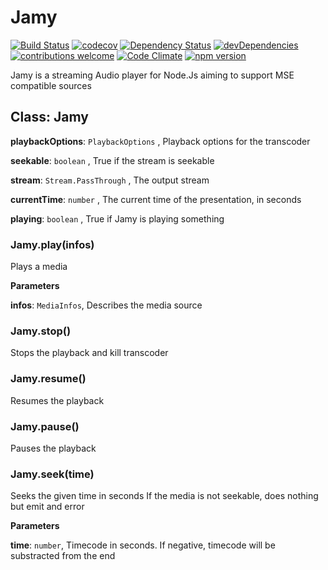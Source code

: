 # Jamy
[![Build Status](https://travis-ci.org/TinyMan/node-jamy.svg?branch=master)](https://travis-ci.org/TinyMan/node-jamy)
[![codecov](https://codecov.io/gh/TinyMan/node-jamy/branch/master/graph/badge.svg)](https://codecov.io/gh/TinyMan/node-jamy)
[![Dependency Status](https://david-dm.org/TinyMan/node-jamy.svg)](https://david-dm.org/TinyMan/node-jamy)
[![devDependencies](https://david-dm.org/TinyMan/node-jamy/dev-status.svg)](https://david-dm.org/TinyMan/node-jamy?type=dev)
[![contributions welcome](https://img.shields.io/badge/contributions-welcome-brightgreen.svg?style=flat)](https://github.com/TinyMan/node-jamy/issues)
[![Code Climate](https://codeclimate.com/github/TinyMan/node-jamy/badges/gpa.svg)](https://codeclimate.com/github/TinyMan/node-jamy)
[![npm version](https://badge.fury.io/js/jamy.svg)](https://badge.fury.io/js/jamy)

Jamy is a streaming Audio player for Node.Js aiming to support MSE compatible sources

## Class: Jamy

**playbackOptions**: `PlaybackOptions` , Playback options for the transcoder

**seekable**: `boolean` , True if the stream is seekable

**stream**: `Stream.PassThrough` , The output stream

**currentTime**: `number` , The current time of the presentation, in seconds

**playing**: `boolean` , True if Jamy is playing something

### Jamy.play(infos) 

Plays a media

**Parameters**

**infos**: `MediaInfos`, Describes the media source


### Jamy.stop() 

Stops the playback and kill transcoder


### Jamy.resume() 

Resumes the playback


### Jamy.pause() 

Pauses the playback


### Jamy.seek(time) 

Seeks the given time in seconds
If the media is not seekable, does nothing but emit and error

**Parameters**

**time**: `number`, Timecode in seconds. If negative, timecode will be substracted from the end

